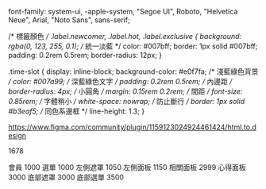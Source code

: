 font-family: system-ui, -apple-system, "Segoe UI", Roboto, "Helvetica Neue", Arial, "Noto Sans", sans-serif;



<!-- 標籤樣式 -->
/* 標籤顏色 */
.label.newcomer, .label.hot, .label.exclusive {
  background: rgba(0, 123, 255, 0.1); /* 統一淡藍 */
  color: #007bff;
  border: 1px solid #007bff;
  padding: 0.2rem 0.5rem;
  border-radius: 12px;
}
<!-- 時段效果 -->
.time-slot {
  display: inline-block;
  background-color: #e0f7fa; /* 淺藍綠色背景 */
  color: #007a99; /* 深藍綠色文字 */
  padding: 0.2rem 0.5rem; /* 內邊距 */
  border-radius: 4px; /* 小圓角 */
  margin: 0.15rem 0.2rem; /* 間距 */
  font-size: 0.85rem; /* 字體稍小 */
  white-space: nowrap; /* 防止斷行 */
  border: 1px solid #b3eaf5; /* 同色系邊框 */
  line-height: 1.3;
}
<!-- html to figma -->
https://www.figma.com/community/plugin/1159123024924461424/html.to.design
<!-- end -->
1678
<!-- 面板&遮罩優先級 -->
會員 1000
選單 1000
左側遮罩 1050
左側面板 1150
相關面板 2999
心得面板 3000
底部遮罩 3000
底部選單 3500
<!--  -->